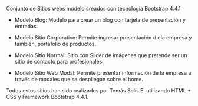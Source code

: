 Conjunto de Sitios webs modelo creados con tecnología Bootstrap 4.4.1

* Modelo Blog: Modelo para crear un blog con tarjeta de presentación y entradas.

* Modelo Sitio Corporativo: Permite ingresar presentación d ela empresa y también, portafolio de productos.

* Modelo Sitio Normal: Sitio con Slider de imágenes que pretende ser un sitio de contacto para profesionales.

* Modelo Sitio Web Modal: Permite presentar información de la empresa a través de modales que se despliegan sobre el home. 

Todos estos sitios han sido realizados por Tomás Solís E. utilizando HTML + CSS y Framework Bootstrap 4.4.1.
